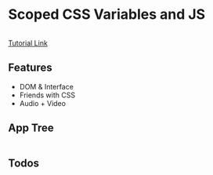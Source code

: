 # Scoped CSS Variables and JS

<img src="" />

[Tutorial Link]()

## Features
- DOM & Interface
- Friends with CSS
- Audio + Video

## App Tree

```bash

```

## Todos